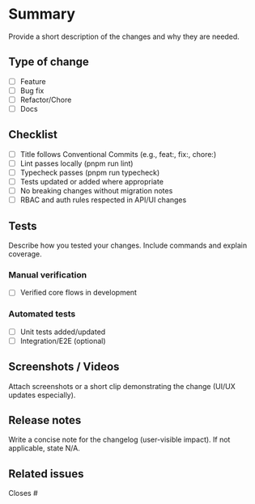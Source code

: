 # Summary

Provide a short description of the changes and why they are needed.

## Type of change

- [ ] Feature
- [ ] Bug fix
- [ ] Refactor/Chore
- [ ] Docs

## Checklist

- [ ] Title follows Conventional Commits (e.g., feat:, fix:, chore:)
- [ ] Lint passes locally (pnpm run lint)
- [ ] Typecheck passes (pnpm run typecheck)
- [ ] Tests updated or added where appropriate
- [ ] No breaking changes without migration notes
- [ ] RBAC and auth rules respected in API/UI changes

## Tests

Describe how you tested your changes. Include commands and explain coverage.

### Manual verification

- [ ] Verified core flows in development

### Automated tests

- [ ] Unit tests added/updated
- [ ] Integration/E2E (optional)

## Screenshots / Videos

Attach screenshots or a short clip demonstrating the change (UI/UX updates especially).

## Release notes

Write a concise note for the changelog (user-visible impact). If not applicable, state N/A.

## Related issues

Closes #

